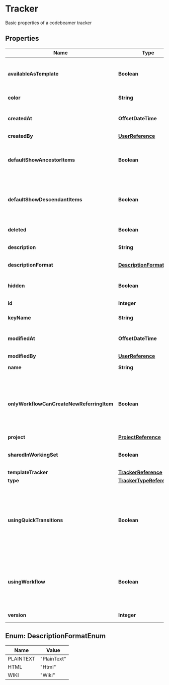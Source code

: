 

# Tracker

Basic properties of a codebeamer tracker

## Properties

Name | Type | Description | Notes
------------ | ------------- | ------------- | -------------
**availableAsTemplate** | **Boolean** | Indicator if the tracker can be used as a template |  [optional]
**color** | **String** | Color of the tracker |  [optional]
**createdAt** | **OffsetDateTime** | The date when the entity was created |  [optional]
**createdBy** | [**UserReference**](UserReference.md) |  |  [optional]
**defaultShowAncestorItems** | **Boolean** | Default Outline should show Ancestor Items or not | 
**defaultShowDescendantItems** | **Boolean** | Default Outline should show Descendant Items or not | 
**deleted** | **Boolean** | Indicator if the tracker is deleted | 
**description** | **String** | Description of the entity |  [optional]
**descriptionFormat** | [**DescriptionFormatEnum**](#DescriptionFormatEnum) | Description format of the entity |  [optional]
**hidden** | **Boolean** | Indicator if the tracker is hidden | 
**id** | **Integer** | Id of the entity |  [optional]
**keyName** | **String** | Keyname of a tracker |  [optional]
**modifiedAt** | **OffsetDateTime** | The date when the entity was modified |  [optional]
**modifiedBy** | [**UserReference**](UserReference.md) |  |  [optional]
**name** | **String** | Name of the entity |  [optional]
**onlyWorkflowCanCreateNewReferringItem** | **Boolean** | If true, then the only way to create new referring items is through workflow actions | 
**project** | [**ProjectReference**](ProjectReference.md) |  |  [optional]
**sharedInWorkingSet** | **Boolean** | If the tracker is shared in a WorkingSet |  [optional]
**templateTracker** | [**TrackerReference**](TrackerReference.md) |  |  [optional]
**type** | [**TrackerTypeReference**](TrackerTypeReference.md) |  |  [optional]
**usingQuickTransitions** | **Boolean** | If true, then every transition will be executed immediately (if possible) without opening an editor for the item | 
**usingWorkflow** | **Boolean** | Should transitions and workflow actions be available in the tracker or not | 
**version** | **Integer** | Version of a tracker |  [optional]



## Enum: DescriptionFormatEnum

Name | Value
---- | -----
PLAINTEXT | &quot;PlainText&quot;
HTML | &quot;Html&quot;
WIKI | &quot;Wiki&quot;



